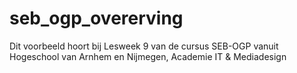 # seb_ogp_overerving
Dit voorbeeld hoort bij Lesweek 9 van de cursus SEB-OGP vanuit Hogeschool van Arnhem en Nijmegen, Academie IT &amp; Mediadesign
